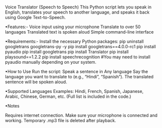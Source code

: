 Voice Translator (Speech to Speech)
This Python script lets you speak in English, translates your speech to another language, and speaks it back using Google Text-to-Speech.

•Features:-
Voice input using your microphone
Translate to over 50 languages
Translated text is spoken aloud
Simple command-line interface

•Requirements:-
Install the necessary Python packages:
        pip uninstall googletrans googletrans-py -y
        pip install googletrans==4.0.0-rc1
        pip install pyaudio
        pip install googletrans
        pip install Translator
        pip install playsound==1.2.2
        pip install speechrecognition
        #You may need to install pyaudio manually depending on your system.

•How to Use
Run the script:
Speak a sentence in Any language 
Say the language you want to translate to (e.g., “Hindi”, “Spanish”).
The translated sentence will be spoken aloud.

•Supported Languages
Examples: Hindi, French, Spanish, Japanese, Arabic, Chinese, German, etc.
(Full list is included in the code.)

•Notes

Requires internet connection.
Make sure your microphone is connected and working.
Temporary .mp3 file is deleted after playback.
